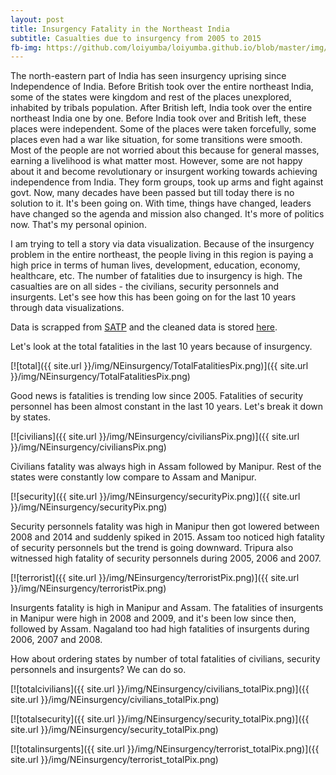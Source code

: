 ```yaml
---
layout: post
title: Insurgency Fatality in the Northeast India
subtitle: Casualties due to insurgency from 2005 to 2015
fb-img: https://github.com/loiyumba/loiyumba.github.io/blob/master/img/NEinsurgency/manipur05-15Pix.png
---
```


The north-eastern part of India has seen insurgency uprising since Independence of India. Before British took over the entire northeast
India, some of the states were kingdom and rest of the places unexplored, inhabited by tribals population. After British left, India took
over the entire northeast India one by one. Before India took over and British left, these places were independent. Some of the places were
taken forcefully, some places even had a war like situation, for some transitions were smooth. Most of the people are not worried about
this because for general masses, earning a livelihood is what matter most. However, some are not happy about it and become revolutionary
or insurgent working towards achieving independence from India. They form groups, took up arms and fight against govt. Now, many decades
have been passed but till today there is no solution to it. It's been going on. With time, things have changed, leaders have changed so the
agenda and mission also changed. It's more of politics now. That's my personal opinion.       

I am trying to tell a story via data visualization. Because of the insurgency problem in the entire northeast, the people living in this
region is paying a high price in terms of human lives, development, education, economy, healthcare, etc. The number of fatalities due to
insurgency is high. The casualties are on all sides - the civilians, security personnels and insurgents. Let's see how this has been going
on for the last 10 years through data visualizations.     

Data is scrapped from [SATP](http://www.satp.org/satporgtp/countries/india/database/fatalitiesnorteast2006.htm) and the cleaned data is
stored [here](https://github.com/loiyumba/Dataset/tree/master/NEinsurgency). 

Let's look at the total fatalities in the last 10 years because of insurgency.        

[![total]({{ site.url }}/img/NEinsurgency/TotalFatalitiesPix.png)]({{ site.url }}/img/NEinsurgency/TotalFatalitiesPix.png)    

Good news is fatalities is trending low since 2005. Fatalities of security personnel has been almost constant in the last 10 years. Let's break it down by states.   

[![civilians]({{ site.url }}/img/NEinsurgency/civiliansPix.png)]({{ site.url }}/img/NEinsurgency/civiliansPix.png)      

Civilians fatality was always high in Assam followed by Manipur. Rest of the states were constantly low compare to Assam and Manipur.   

[![security]({{ site.url }}/img/NEinsurgency/securityPix.png)]({{ site.url }}/img/NEinsurgency/securityPix.png)     

Security personnels fatality was high in Manipur then got lowered between 2008 and 2014 and suddenly spiked in 2015. Assam too noticed high fatality of security personnels but the trend is going downward. Tripura also witnessed high fatality of security personnels during 2005, 2006 and 2007.    

[![terrorist]({{ site.url }}/img/NEinsurgency/terroristPix.png)]({{ site.url }}/img/NEinsurgency/terroristPix.png)     

Insurgents fatality is high in Manipur and Assam. The fatalities of insurgents in Manipur were high in 2008 and 2009, and it's been low since then, followed by Assam. Nagaland too had high fatalities of insurgents during 2006, 2007 and 2008.     

How about ordering states by number of total fatalities of civilians, security personnels and insurgents? We can do so.    

[![totalcivilians]({{ site.url }}/img/NEinsurgency/civilians_totalPix.png)]({{ site.url }}/img/NEinsurgency/civilians_totalPix.png)   

[![totalsecurity]({{ site.url }}/img/NEinsurgency/security_totalPix.png)]({{ site.url }}/img/NEinsurgency/security_totalPix.png)   

[![totalinsurgents]({{ site.url }}/img/NEinsurgency/terrorist_totalPix.png)]({{ site.url }}/img/NEinsurgency/terrorist_totalPix.png)    










